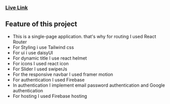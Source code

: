 ### [Live Link](https://donaty-31046.web.app/)

## Feature of this project

* This is a single-page application. that's why for routing I used React Router
* For Styling i use Tailwind css
* For ui i use daisyUI
* For dynamic title I use react helmet
* For icons I used react icon
* For Slider I used swiperJs
* For the responsive navbar I used framer motion
* For authentication I used Firebase
* In authentication I implement email password authentication and Google authentication 
* For hosting I used Firebase hosting
